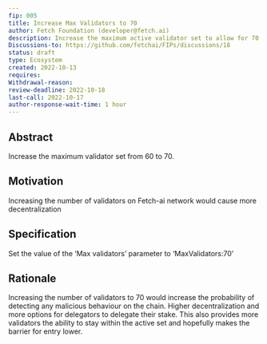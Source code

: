```yaml
---
fip: 005
title: Increase Max Validators to 70
author: Fetch Foundation (developer@fetch.ai)
description: Increase the maximum active validator set to allow for 70 validators
Discussions-to: https://github.com/fetchai/FIPs/discussions/18
status: draft
type: Ecosystem
created: 2022-10-13
requires:
Withdrawal-reason:
review-deadline: 2022-10-18
last-call: 2022-10-17
author-response-wait-time: 1 hour
---
```

## Abstract

Increase the maximum validator set from 60 to 70.

## Motivation
Increasing the number of validators on Fetch-ai network would cause more decentralization

## Specification

Set the value of the ‘Max validators’ parameter to ‘MaxValidators:70’

## Rationale
Increasing the number of validators to 70 would increase the probability of detecting any malicious behaviour on the chain. Higher decentralization and more options for delegators to delegate their stake. This also provides more validators the ability to stay within the active set and hopefully makes the barrier for entry lower.
